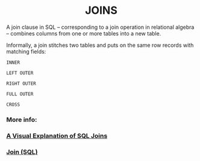 <h1 align="center">JOINS</h1>

A join clause in SQL – corresponding to a join operation in relational algebra – combines columns from one or more tables into a new table. 

Informally, a join stitches two tables and puts on the same row records with matching fields:

``INNER``

``LEFT OUTER``

``RIGHT OUTER``

``FULL OUTER`` 

``CROSS``

### More info:

### [A Visual Explanation of SQL Joins](https://blog.codinghorror.com/a-visual-explanation-of-sql-joins/)

### [Join (SQL)](https://en.wikipedia.org/wiki/Join_(SQL))

#
###
